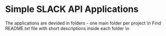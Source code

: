 # Simple SLACK API Applications
The applications are devided in folders - one main folder per project \n
Find README.txt file with short descriptions inside each folder \n
